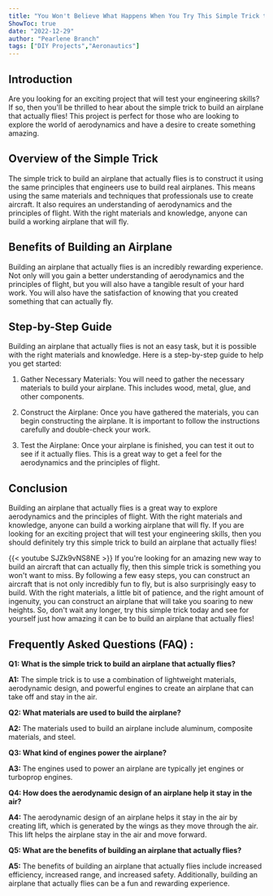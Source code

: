 ```yaml
---
title: "You Won't Believe What Happens When You Try This Simple Trick to Build an Airplane That Actually Flies!"
ShowToc: true 
date: "2022-12-29"
author: "Pearlene Branch" 
tags: ["DIY Projects","Aeronautics"]
---
```

## Introduction
Are you looking for an exciting project that will test your engineering skills? If so, then you'll be thrilled to hear about the simple trick to build an airplane that actually flies! This project is perfect for those who are looking to explore the world of aerodynamics and have a desire to create something amazing.

## Overview of the Simple Trick
The simple trick to build an airplane that actually flies is to construct it using the same principles that engineers use to build real airplanes. This means using the same materials and techniques that professionals use to create aircraft. It also requires an understanding of aerodynamics and the principles of flight. With the right materials and knowledge, anyone can build a working airplane that will fly.

## Benefits of Building an Airplane
Building an airplane that actually flies is an incredibly rewarding experience. Not only will you gain a better understanding of aerodynamics and the principles of flight, but you will also have a tangible result of your hard work. You will also have the satisfaction of knowing that you created something that can actually fly.

## Step-by-Step Guide
Building an airplane that actually flies is not an easy task, but it is possible with the right materials and knowledge. Here is a step-by-step guide to help you get started:

1. Gather Necessary Materials: You will need to gather the necessary materials to build your airplane. This includes wood, metal, glue, and other components.

2. Construct the Airplane: Once you have gathered the materials, you can begin constructing the airplane. It is important to follow the instructions carefully and double-check your work.

3. Test the Airplane: Once your airplane is finished, you can test it out to see if it actually flies. This is a great way to get a feel for the aerodynamics and the principles of flight.

## Conclusion
Building an airplane that actually flies is a great way to explore aerodynamics and the principles of flight. With the right materials and knowledge, anyone can build a working airplane that will fly. If you are looking for an exciting project that will test your engineering skills, then you should definitely try this simple trick to build an airplane that actually flies!

{{< youtube SJZk9vNS8NE >}} 
If you're looking for an amazing new way to build an aircraft that can actually fly, then this simple trick is something you won't want to miss. By following a few easy steps, you can construct an aircraft that is not only incredibly fun to fly, but is also surprisingly easy to build. With the right materials, a little bit of patience, and the right amount of ingenuity, you can construct an airplane that will take you soaring to new heights. So, don't wait any longer, try this simple trick today and see for yourself just how amazing it can be to build an airplane that actually flies!

## Frequently Asked Questions (FAQ) :
**Q1: What is the simple trick to build an airplane that actually flies?**

**A1:** The simple trick is to use a combination of lightweight materials, aerodynamic design, and powerful engines to create an airplane that can take off and stay in the air. 

**Q2: What materials are used to build the airplane?**

**A2:** The materials used to build an airplane include aluminum, composite materials, and steel. 

**Q3: What kind of engines power the airplane?**

**A3:** The engines used to power an airplane are typically jet engines or turboprop engines. 

**Q4: How does the aerodynamic design of an airplane help it stay in the air?**

**A4:** The aerodynamic design of an airplane helps it stay in the air by creating lift, which is generated by the wings as they move through the air. This lift helps the airplane stay in the air and move forward. 

**Q5: What are the benefits of building an airplane that actually flies?**

**A5:** The benefits of building an airplane that actually flies include increased efficiency, increased range, and increased safety. Additionally, building an airplane that actually flies can be a fun and rewarding experience.





